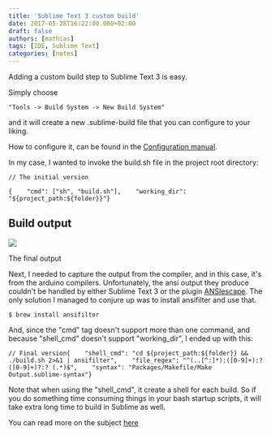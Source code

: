 ```yaml
---
title: 'Sublime Text 3 custom build'
date: 2017-05-28T16:22:00.000+02:00
draft: false
authors: [mathias]
tags: [IDE, Sublime Text]
categories: [notes]
---
```


Adding a custom build step to Sublime Text 3 is easy.

Simply choose

    "Tools -> Build System -> New Build System"

and it will create a new .sublime-build file that you can configure to your liking.

How to configure it, can be found in the [Configuration manual](http://docs.sublimetext.info/en/latest/reference/build_systems/configuration.html#build-systems-configuration).

In my case, I wanted to invoke the build.sh file in the project root directory:

    // The initial version

    {    "cmd": ["sh", "build.sh"],    "working_dir": "${project_path:${folder}}"}

## Build output

[![](https://1.bp.blogspot.com/-qXpsjGCpfVc/WSrc0luaFeI/AAAAAAAAC30/-wKt33Nbnzc5dtDHeNpmgmzx-CVZxbCpQCLcB/s320/Screen%2BShot%2B2017-05-28%2Bat%2B16.20.19.png)](https://1.bp.blogspot.com/-qXpsjGCpfVc/WSrc0luaFeI/AAAAAAAAC30/-wKt33Nbnzc5dtDHeNpmgmzx-CVZxbCpQCLcB/s1600/Screen%2BShot%2B2017-05-28%2Bat%2B16.20.19.png)

The final output


Next, I needed to capture the output from the compiler, and in this case, it's from the arduino compilers. Unfortunately, the ansi output they produce couldn't be handled by either Sublime Text 3 or the plugin [ANSIescape](https://github.com/aziz/SublimeANSI). The only solution I managed to conjure up was to install ansifilter and use that.

    $ brew install ansifilter


And, since the "cmd" tag doesn't support more than one command, and because "shell\_cmd" doesn't support "working\_dir", I ended up with this:

    // Final version{    "shell_cmd": "cd ${project_path:${folder}} && ./build.sh 2>&1 | ansifilter",    "file_regex": "^(..[^:]*):([0-9]+):?([0-9]+)?:? (.*)$",    "syntax": "Packages/Makefile/Make Output.sublime-syntax"}

Note that when using the "shell_cmd", it create a shell for each build. So if you do something time consuming things in your bash startup scripts, it will take extra long time to build in Sublime as well.



You can read more on the subject [here](https://addyosmani.com/blog/custom-sublime-text-build-systems-for-popular-tools-and-languages/)